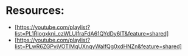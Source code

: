 # Resources:
- [https://youtube.com/playlist?list=PL1RIogxkni_czWLUlfraFdA61QYdDy6lT&feature=shared]
- [https://youtube.com/playlist?list=PLwR6ZGPvjVOTIMqUXnqyWaIfQg0xdHNZn&feature=shared]
